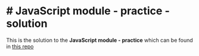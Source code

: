 # # JavaScript module - practice - solution

This is the solution to the **JavaScript module - practice** which can be found in [this repo](https://github.com/Tazaf/masrad-dfa-js-module-practice)
